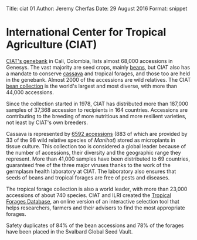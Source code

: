 Title: ciat 01 Author: Jeremy Cherfas Date: 29 August 2016 Format: snippet

# International Center for Tropical Agriculture (CIAT)

[CIAT's genebank][ciat] in Cali, Colombia, lists almost 68,000 accessions in Genesys. The vast majority are seed crops, mainly [beans][col003-beans], but CIAT also has a mandate to conserve [cassava][col003-cassava] and tropical forages, and those too are held in the genebank. Almost 2000 of the accessions are wild relatives. The CIAT [bean collection][col003-beans] is the world's largest and most diverse, with more than 44,000 accessions. 

Since the collection started in 1978, CIAT has distributed more than 187,000 samples of 37,368 accession to recipients in 164 countries. Accessions are contributing to the breeding of more nutritious and more resilient varieties, not least by CIAT's own breeders.

Cassava is represented by [6592 accessions][col003-cassava] (883 of which are provided by 33 of the 98 wild relative species of _Manihot_) stored as microplants in tissue culture. This collection too is considered a global leader because of the number of accessions, their diversity and the geographic range they represent. More than 41,000 samples have been distributed to 69 countries, guaranteed free of the three major viruses thanks to the work of the germplasm health laboratory at CIAT. The laboratory also ensures that seeds of beans and tropical forages are free of pests and diseases.

The tropical forage collection is also a world leader, with more than 23,000 accessions of about 740 species. CIAT and ILRI created the [Tropical Forages Database](http://www.tropicalforages.info), an online version of an interactive selection tool that helps researchers, farmers and their advisers to find the most appropriate forages.

Safety duplicates of 84% of the bean accessions and 78% of the forages have been placed in the Svalbard Global Seed Vault.

[ciat]: http://isa.ciat.cgiar.org/urg/main.do?language=en
[col003-beans]: https://goo.gl/O0uRTr
[col003-cassava]: https://goo.gl/izrKO1
